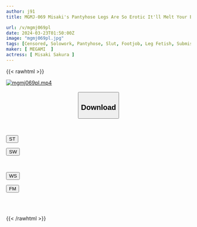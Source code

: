 ```yaml
---
author: j91
title: MGMJ-069 Misaki's Pantyhose Legs Are So Erotic It'll Melt Your Brain Sakura Misaki

url: /v/mgmj069pl
date: 2024-03-23T01:50:00Z
image: "mgmj069pl.jpg"
tags: [Censored, Solowork, Pantyhose, Slut, Footjob, Leg Fetish, Submissive Men	]
maker: [ MEGAMI  ]
actress: [ Misaki Sakura ]
---
```



{{< rawhtml >}}

<div class="video" data-videoid="glwR3Oz39yUqb68">
    <a href="javascript:;">
        <img src="/v/mgmj069pl/mgmj069pl.jpg" width="WIDTH" height="HEIGHT" alt="mgmj069pl.mp4" loading="lazy">
    </a>
</div>

<script type="text/javascript" src="https://j91.asia/asset/on-demand-st.js"></script>

<br>
  <link rel="stylesheet" href="https://j91.asia/asset/bs5.css">
  
  <center>
  <button class="btn btn-primary" type="button" data-bs-toggle="collapse" data-bs-target=".multi-collapse" aria-expanded="false" aria-controls="multiCollapseExample1 multiCollapseExample2"><h2>Download</h2></button></center>
</p>
<div class="row">
  <div class="col">
    <div class="collapse multi-collapse" id="multiCollapseExample1">
      <div class="card card-body">
	      	      <br>
<div class="buttons">  
<p><a href="https://streamtape.to/v/glwR3Oz39yUqb68" target="_blank"><button class="btn-hover color-3"><i class="fa fa-download"></i> ST</button></a></p>
<p><a href="https://asnwish.com/ps27v39fzc8y" target="_blank"><button class="btn-hover color-2"><i class="fa fa-download"></i> SW</button></a></p></div>
    </div>
  </div>
</div>
  <div class="col">
    <div class="collapse multi-collapse" id="multiCollapseExample2">
      <div class="card card-body">
	      <br>
<div class="buttons">
<p><a href="javascript:;"><button class="btn-hover color-9"><i class="fa fa-download"></i> WS</button></a></p>
<p><a href="javascript:;"><button class="btn-hover color-8"><i class="fa fa-download"></i> FM</button></a></p></div>
<br><br>
      </div>
    </div>
  </div>
</div>

{{< /rawhtml >}}